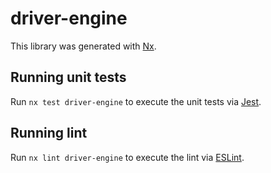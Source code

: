 # driver-engine

This library was generated with [Nx](https://nx.dev).

## Running unit tests

Run `nx test driver-engine` to execute the unit tests via [Jest](https://jestjs.io).

## Running lint

Run `nx lint driver-engine` to execute the lint via [ESLint](https://eslint.org/).
